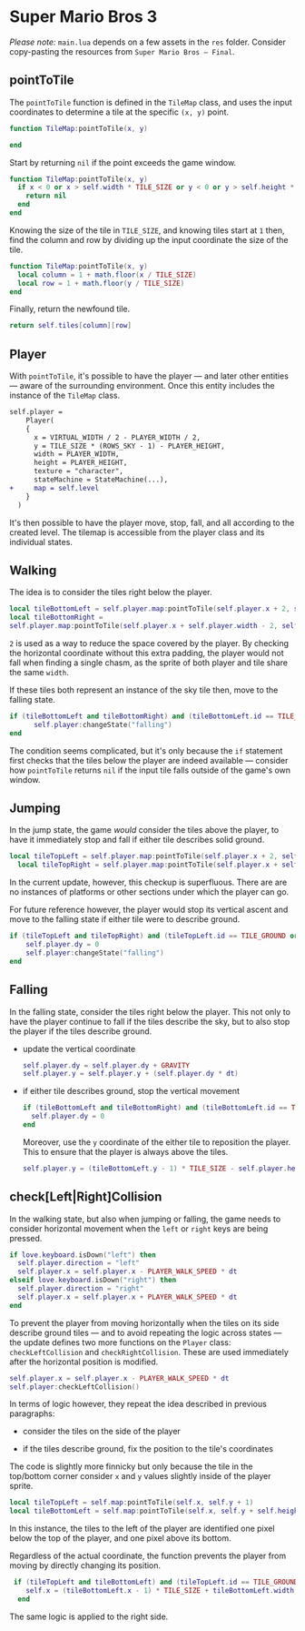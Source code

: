 # Super Mario Bros 3

_Please note:_ `main.lua` depends on a few assets in the `res` folder. Consider copy-pasting the resources from `Super Mario Bros — Final`.

## pointToTile

The `pointToTile` function is defined in the `TileMap` class, and uses the input coordinates to determine a tile at the specific `(x, y)` point.

```lua
function TileMap:pointToTile(x, y)

end
```

Start by returning `nil` if the point exceeds the game window.

```lua
function TileMap:pointToTile(x, y)
  if x < 0 or x > self.width * TILE_SIZE or y < 0 or y > self.height * TILE_SIZE then
    return nil
  end
end
```

Knowing the size of the tile in `TILE_SIZE`, and knowing tiles start at `1` then, find the column and row by dividing up the input coordinate the size of the tile.

```lua
function TileMap:pointToTile(x, y)
  local column = 1 + math.floor(x / TILE_SIZE)
  local row = 1 + math.floor(y / TILE_SIZE)
end
```

Finally, return the newfound tile.

```lua
return self.tiles[column][row]
```

## Player

With `pointToTile`, it's possible to have the player — and later other entities — aware of the surrounding environment. Once this entity includes the instance of the `TileMap` class.

```diff
self.player =
    Player(
    {
      x = VIRTUAL_WIDTH / 2 - PLAYER_WIDTH / 2,
      y = TILE_SIZE * (ROWS_SKY - 1) - PLAYER_HEIGHT,
      width = PLAYER_WIDTH,
      height = PLAYER_HEIGHT,
      texture = "character",
      stateMachine = StateMachine(...),
+     map = self.level
    }
  )
```

It's then possible to have the player move, stop, fall, and all according to the created level. The tilemap is accessible from the player class and its individual states.

## Walking

The idea is to consider the tiles right below the player.

```lua
local tileBottomLeft = self.player.map:pointToTile(self.player.x + 2, self.player.y + self.player.height)
local tileBottomRight =
self.player.map:pointToTile(self.player.x + self.player.width - 2, self.player.y + self.player.height)
```

`2` is used as a way to reduce the space covered by the player. By checking the horizontal coordinate without this extra padding, the player would not fall when finding a single chasm, as the sprite of both player and tile share the same `width`.

If these tiles both represent an instance of the sky tile then, move to the falling state.

```lua
if (tileBottomLeft and tileBottomRight) and (tileBottomLeft.id == TILE_SKY and tileBottomRight.id == TILE_SKY) then
      self.player:changeState("falling")
end
```

The condition seems complicated, but it's only because the `if` statement first checks that the tiles below the player are indeed available — consider how `pointToTile` returns `nil` if the input tile falls outside of the game's own window.

## Jumping

In the jump state, the game _would_ consider the tiles above the player, to have it immediately stop and fall if either tile describes solid ground.

```lua
local tileTopLeft = self.player.map:pointToTile(self.player.x + 2, self.player.y)
  local tileTopRight = self.player.map:pointToTile(self.player.x + self.player.width - 2, self.player.y)
```

In the current update, however, this checkup is superfluous. There are are no instances of platforms or other sections under which the player can go.

For future reference however, the player would stop its vertical ascent and move to the falling state if either tile were to describe ground.

```lua
if (tileTopLeft and tileTopRight) and (tileTopLeft.id == TILE_GROUND or tileTopRight.id == TILE_GROUND) then
    self.player.dy = 0
    self.player:changeState("falling")
end
```

## Falling

In the falling state, consider the tiles right below the player. This not only to have the player continue to fall if the tiles describe the sky, but to also stop the player if the tiles describe ground.

- update the vertical coordinate

  ```lua
  self.player.dy = self.player.dy + GRAVITY
  self.player.y = self.player.y + (self.player.dy * dt)
  ```

- if either tile describes ground, stop the vertical movement

  ```lua
  if (tileBottomLeft and tileBottomRight) and (tileBottomLeft.id == TILE_GROUND or tileBottomRight.id == TILE_GROUND) then
    self.player.dy = 0
  end
  ```

  Moreover, use the `y` coordinate of the either tile to reposition the player. This to ensure that the player is always above the tiles.

  ```lua
  self.player.y = (tileBottomLeft.y - 1) * TILE_SIZE - self.player.height
  ```

## check[Left|Right]Collision

In the walking state, but also when jumping or falling, the game needs to consider horizontal movement when the `left` or `right` keys are being pressed.

```lua
if love.keyboard.isDown("left") then
  self.player.direction = "left"
  self.player.x = self.player.x - PLAYER_WALK_SPEED * dt
elseif love.keyboard.isDown("right") then
  self.player.direction = "right"
  self.player.x = self.player.x + PLAYER_WALK_SPEED * dt
end
```

To prevent the player from moving horizontally when the tiles on its side describe ground tiles — and to avoid repeating the logic across states — the update defines two more functions on the `Player` class: `checkLeftCollision` and `checkRightCollision`. These are used immediately after the horizontal position is modified.

```lua
self.player.x = self.player.x - PLAYER_WALK_SPEED * dt
self.player:checkLeftCollision()
```

In terms of logic however, they repeat the idea described in previous paragraphs:

- consider the tiles on the side of the player

- if the tiles describe ground, fix the position to the tile's coordinates

The code is slightly more finnicky but only because the tile in the top/bottom corner consider `x` and `y` values slightly inside of the player sprite.

```lua
local tileTopLeft = self.map:pointToTile(self.x, self.y + 1)
local tileBottomLeft = self.map:pointToTile(self.x, self.y + self.height - 1)
```

In this instance, the tiles to the left of the player are identified one pixel below the top of the player, and one pixel above its bottom.

Regardless of the actual coordinate, the function prevents the player from moving by directly changing its position.

```lua
 if (tileTopLeft and tileBottomLeft) and (tileTopLeft.id == TILE_GROUND or tileBottomLeft.id == TILE_GROUND) then
    self.x = (tileBottomLeft.x - 1) * TILE_SIZE + tileBottomLeft.width
  end
```

The same logic is applied to the right side.
